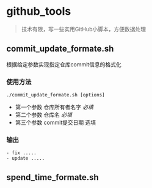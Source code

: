 # github_tools

> 技术有限，写一些实用GitHub小脚本，方便数据处理

## commit_update_formate.sh

根据给定参数实现指定仓库commit信息的格式化

### 使用方法
```shell
./commit_update_formate.sh [options]
```
- 第一个参数 仓库所有者名字 *必填*
- 第二个参数 仓库名 *必填*
- 第三个参数 commit提交日期 选填

### 输出
```
- fix .....
- update .....
```

## spend_time_formate.sh